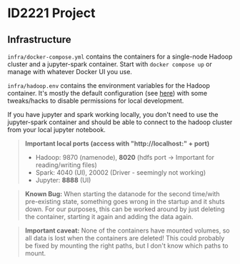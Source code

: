# ID2221 Project

## Infrastructure
`infra/docker-compose.yml` contains the containers for a single-node Hadoop cluster and a jupyter-spark container.
Start with `docker compose up` or manage with whatever Docker UI you use.

`infra/hadoop.env` contains the environment variables for the Hadoop container.
It's mostly the default configuration (see [here](https://hub.docker.com/r/apache/hadoop)) with some tweaks/hacks to
disable permissions for local development.

If you have jupyter and spark working locally, you don't need to use the jupyter-spark container and should be able to
connect to the hadoop cluster from your local jupyter notebook.

> **Important local ports (access with "http://localhost:" + port)**
> - Hadoop: 9870 (namenode), **8020** (hdfs port → Important for reading/writing files)
> - Spark: 4040 (UI), 20002 (Driver - seemingly not working)
> - Jupyter: **8888** (UI)

> **Known Bug:**
> When starting the datanode for the second time/with pre-existing state, something goes wrong in the startup and it shuts down.
> For our purposes, this can be worked around by just deleting the container, starting it again and adding the data again.

> **Important caveat:**
> None of the containers have mounted volumes, so all data is lost when the containers are deleted!
> This could probably be fixed by mounting the right paths, but I don't know which paths to mount.